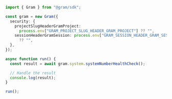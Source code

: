 <!-- Start SDK Example Usage [usage] -->
```typescript
import { Gram } from "@gram/sdk";

const gram = new Gram({
  security: {
    projectSlugHeaderGramProject:
      process.env["GRAM_PROJECT_SLUG_HEADER_GRAM_PROJECT"] ?? "",
    sessionHeaderGramSession: process.env["GRAM_SESSION_HEADER_GRAM_SESSION"]
      ?? "",
  },
});

async function run() {
  const result = await gram.system.systemNumberHealthCheck();

  // Handle the result
  console.log(result);
}

run();

```
<!-- End SDK Example Usage [usage] -->